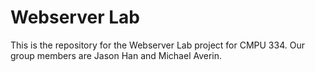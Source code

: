 # Webserver Lab

This is the repository for the Webserver Lab project for CMPU 334. Our group members are Jason Han and Michael Averin.
